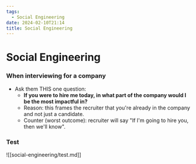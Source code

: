 ```yaml
---
tags:
  - Social Engineering
date: 2024-02-10T21:14
title: Social Engineering
---
```

<!-- 2024-02-10-2114 (February 10, 2024 9:14 PM) -->

# Social Engineering

### When interviewing for a company
- Ask them THIS one question:
  - **If you were to hire me today, in what part of the company would I be the most impactful in?**
  - Reason: this frames the recruiter that you're already in the company and not just a candidate.
  - Counter (worst outcome): recruiter will say "If I'm going to hire you, then we'll know".

### Test
![[social-engineering/test.md]]
